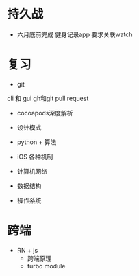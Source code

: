 # 持久战

- 六月底前完成 健身记录app 要求关联watch

# 复习

- git

cli 和 gui
gh和git
pull request

- cocoapods深度解析

- 设计模式

- python + 算法

- iOS 各种机制

- 计算机网络

- 数据结构

- 操作系统

# 跨端 

- RN + js
	- 跨端原理
	- turbo module